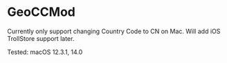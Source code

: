# GeoCCMod

Currently only support changing Country Code to CN on Mac. Will add iOS TrollStore support later.

Tested: macOS 12.3.1, 14.0